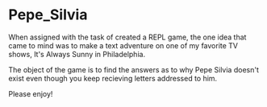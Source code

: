 # Pepe_Silvia
When assigned with the task of created a REPL game, the one idea that came to mind was to make a text adventure 
on one of my favorite TV shows, It's Always Sunny in Philadelphia.  

The object of the game is to find the answers as to why Pepe Silvia doesn't exist even though you keep recieving letters 
addressed to him. 

Please enjoy!
